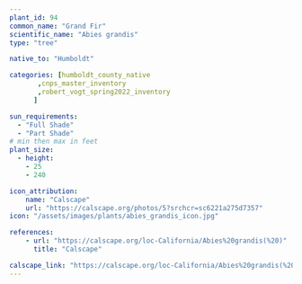 ```yaml
---
plant_id: 94
common_name: "Grand Fir"
scientific_name: "Abies grandis"
type: "tree"

native_to: "Humboldt"

categories: [humboldt_county_native
       ,cnps_master_inventory
       ,robert_vogt_spring2022_inventory
      ]

sun_requirements:
  - "Full Shade"
  - "Part Shade"
# min then max in feet
plant_size:
  - height: 
    - 25
    - 240

icon_attribution: 
    name: "Calscape"
    url: "https://calscape.org/photos/5?srchcr=sc6221a275d7357" 
icon: "/assets/images/plants/abies_grandis_icon.jpg" 

references: 
    - url: "https://calscape.org/loc-California/Abies%20grandis(%20)"
      title: "Calscape"

calscape_link: "https://calscape.org/loc-California/Abies%20grandis(%20)"
---
```

